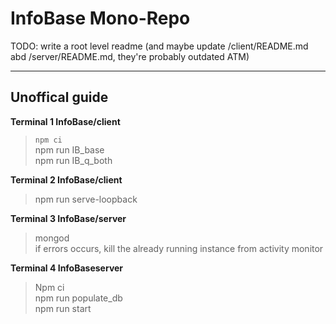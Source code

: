 # InfoBase Mono-Repo

TODO: write a root level readme (and maybe update /client/README.md abd /server/README.md, they're probably outdated ATM)

-------------------------------------------------------------------------------------------------------------------------------
						
## Unoffical guide

**Terminal 1    InfoBase/client**  
> `npm ci`  
> npm run IB_base  
> npm run IB_q_both

**Terminal 2    InfoBase/client**  
> npm run serve-loopback

**Terminal 3    InfoBase/server**  
> mongod  
	if errors occurs, kill the already running instance from activity monitor
		
**Terminal 4    InfoBaseserver**  
> Npm ci  
> npm run populate_db  
> npm run start
